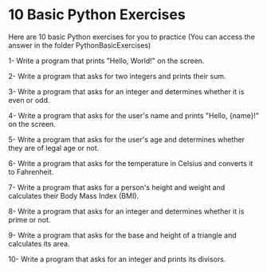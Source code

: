 # 10 Basic Python Exercises
Here are 10 basic Python exercises for you to practice
(You can access the answer in the folder PythonBasicExercises)

1- Write a program that prints "Hello, World!" on the screen.

2- Write a program that asks for two integers and prints their sum.

3- Write a program that asks for an integer and determines whether it is even or odd.

4- Write a program that asks for the user's name and prints "Hello, {name}!" on the screen.

5- Write a program that asks for the user's age and determines whether they are of legal age or not.

6- Write a program that asks for the temperature in Celsius and converts it to Fahrenheit.

7- Write a program that asks for a person's height and weight and calculates their Body Mass Index (BMI).

8- Write a program that asks for an integer and determines whether it is prime or not.

9- Write a program that asks for the base and height of a triangle and calculates its area.

10- Write a program that asks for an integer and prints its divisors.